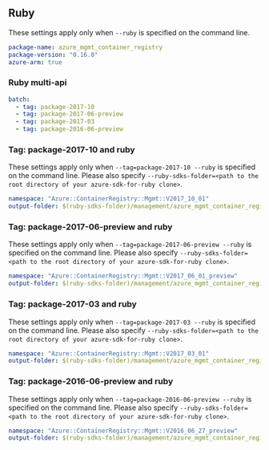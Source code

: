 ## Ruby

These settings apply only when `--ruby` is specified on the command line.

``` yaml
package-name: azure_mgmt_container_registry
package-version: "0.16.0"
azure-arm: true
```

### Ruby multi-api

``` yaml $(ruby) && $(multiapi)
batch:
  - tag: package-2017-10
  - tag: package-2017-06-preview
  - tag: package-2017-03
  - tag: package-2016-06-preview
```

### Tag: package-2017-10 and ruby

These settings apply only when `--tag=package-2017-10 --ruby` is specified on the command line.
Please also specify `--ruby-sdks-folder=<path to the root directory of your azure-sdk-for-ruby clone>`.

``` yaml $(tag) == 'package-2017-10' && $(ruby)
namespace: "Azure::ContainerRegistry::Mgmt::V2017_10_01"
output-folder: $(ruby-sdks-folder)/management/azure_mgmt_container_registry/lib
```

### Tag: package-2017-06-preview and ruby

These settings apply only when `--tag=package-2017-06-preview --ruby` is specified on the command line.
Please also specify `--ruby-sdks-folder=<path to the root directory of your azure-sdk-for-ruby clone>`.

``` yaml $(tag) == 'package-2017-06-preview' && $(ruby)
namespace: "Azure::ContainerRegistry::Mgmt::V2017_06_01_preview"
output-folder: $(ruby-sdks-folder)/management/azure_mgmt_container_registry/lib
```

### Tag: package-2017-03 and ruby

These settings apply only when `--tag=package-2017-03 --ruby` is specified on the command line.
Please also specify `--ruby-sdks-folder=<path to the root directory of your azure-sdk-for-ruby clone>`.

``` yaml $(tag) == 'package-2017-03' && $(ruby)
namespace: "Azure::ContainerRegistry::Mgmt::V2017_03_01"
output-folder: $(ruby-sdks-folder)/management/azure_mgmt_container_registry/lib
```

### Tag: package-2016-06-preview and ruby

These settings apply only when `--tag=package-2016-06-preview --ruby` is specified on the command line.
Please also specify `--ruby-sdks-folder=<path to the root directory of your azure-sdk-for-ruby clone>`.

``` yaml $(tag) == 'package-2016-06-preview' && $(ruby)
namespace: "Azure::ContainerRegistry::Mgmt::V2016_06_27_preview"
output-folder: $(ruby-sdks-folder)/management/azure_mgmt_container_registry/lib
```

